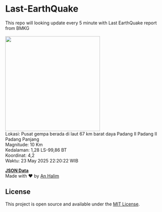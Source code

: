 # Last-EarthQuake
This repo will looking update every 5 minute with Last EarthQuake report from BMKG
<br>
<br>
<img src="undefined" width="300"/>
<br>
Lokasi: Pusat gempa berada di laut 67 km barat daya Padang  II Padang II Padang Panjang <br>
Magnitude: 10 Km <br>
Kedalaman: 1,28 LS-99,86 BT <br>
Koordinat: 4,2 <br>
Waktu: 23 May 2025 22:20:22 WIB <br>

<a href="./data/data.json">**JSON Data**</a>
<br>
Made with ❤️ by <a href="https://github.com/an-halim">An Halim</a>
## License

This project is open source and available under the [MIT License](LICENSE).
